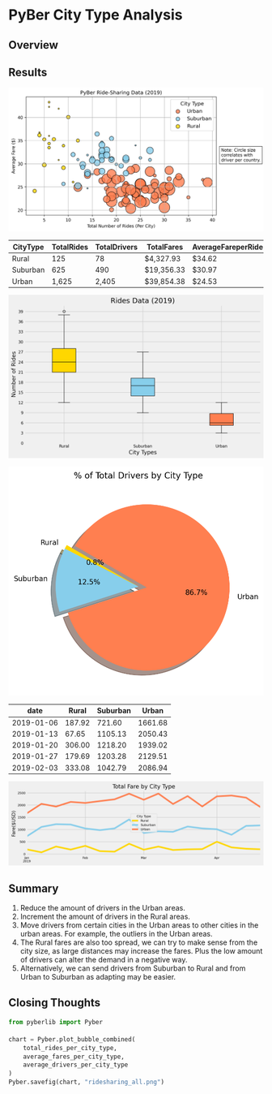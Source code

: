 # PyBer City Type Analysis


## Overview


## Results

![img](./analysis/ridesharing.png)

| CityType | TotalRides | TotalDrivers | TotalFares | AverageFareperRide | AverageFareperDriver |
|-------- |---------- |------------ |---------- |------------------ |-------------------- |
| Rural    | 125        | 78           | $4,327.93  | $34.62             | $55.49               |
| Suburban | 625        | 490          | $19,356.33 | $30.97             | $39.50               |
| Urban    | 1,625      | 2,405        | $39,854.38 | $24.53             | $16.57               |

![img](./analysis/pyberlib/citytype_rides.png)

![img](./analysis/pyberlib/percentage_drivers.png)

| date       | Rural  | Suburban | Urban   |
|---------- |------ |-------- |------- |
| 2019-01-06 | 187.92 | 721.60   | 1661.68 |
| 2019-01-13 | 67.65  | 1105.13  | 2050.43 |
| 2019-01-20 | 306.00 | 1218.20  | 1939.02 |
| 2019-01-27 | 179.69 | 1203.28  | 2129.51 |
| 2019-02-03 | 333.08 | 1042.79  | 2086.94 |

![img](./analysis/pyberlib/PyBer_fare_summary.png)


## Summary

1.  Reduce the amount of drivers in the Urban areas.
2.  Increment the amount of drivers in the Rural areas.
3.  Move drivers from certain cities in the Urban areas to other cities in the urban areas. For example, the outliers in the Urban areas.
4.  The Rural fares are also too spread, we can try to make sense from the city size, as large distances may increase the fares. Plus the low amount of drivers can alter the demand in a negative way.
5.  Alternatively, we can send drivers from Suburban to Rural and from Urban to Suburban as adapting may be easier.


## Closing Thoughts

```python
from pyberlib import Pyber

chart = Pyber.plot_bubble_combined(
    total_rides_per_city_type,
    average_fares_per_city_type,
    average_drivers_per_city_type
)
Pyber.savefig(chart, "ridesharing_all.png")
```
